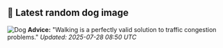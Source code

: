 ## 🐶 Latest random dog image
![Dog](https://images.dog.ceo/breeds/maltese/n02085936_2543.jpg)
**Advice:** "Walking is a perfectly valid solution to traffic congestion problems."
*Updated: 2025-07-28 08:50 UTC*
